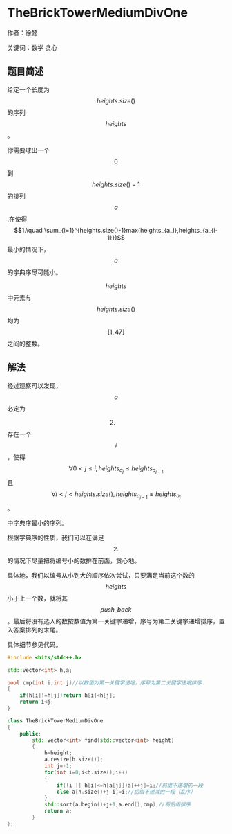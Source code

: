 # TheBrickTowerMediumDivOne
作者：徐懿

关键词：数学 贪心 
## 题目简述
给定一个长度为$$heights.size()$$的序列$$heights$$。

你需要球出一个$$0$$到$$heights.size()-1$$的排列$$a$$,在使得$$1.\quad \sum_{i=1}^{heights.size()-1}max(heights_{a_i},heights_{a_{i-1}})$$最小的情况下，$$a$$的字典序尽可能小。 

$$heights$$中元素与$$heights.size()$$均为$$[1,47]$$之间的整数。

## 解法
经过观察可以发现，$$a$$必定为

$$2.\quad$$存在一个$$i$$，使得$$\forall 0<j\le i,heights_{a_j}\le heights_{a_{j-1}}$$且$$\forall i<j<heights.size(),heights_{a_{j-1}}\le heights_{a_j}$$。

中字典序最小的序列。 

根据字典序的性质，我们可以在满足$$2.$$的情况下尽量把将编号小的数排在前面，贪心地。

具体地，我们以编号从小到大的顺序依次尝试，只要满足当前这个数的$$heights$$小于上一个数，就将其$$push\_back$$。最后将没有选入的数按数值为第一关键字递增，序号为第二关键字递增排序，置入答案排列的末尾。 

具体细节参见代码。
```C++
#include <bits/stdc++.h>

std::vector<int> h,a;

bool cmp(int i,int j)//以数值为第一关键字递增，序号为第二关键字递增排序 
{
	if(h[i]!=h[j])return h[i]<h[j];
	return i<j;
}

class TheBrickTowerMediumDivOne
{
	public:
		std::vector<int> find(std::vector<int> height) 
		{
			h=height;
			a.resize(h.size());
			int j=-1;
			for(int i=0;i<h.size();i++)
			{
				if(!i || h[i]<=h[a[j]])a[++j]=i;//前缀不递增的一段 
				else a[h.size()+j-i]=i;//后缀不递减的一段（乱序） 
			}
			std::sort(a.begin()+j+1,a.end(),cmp);//将后缀排序 
			return a;
		}
};
```
